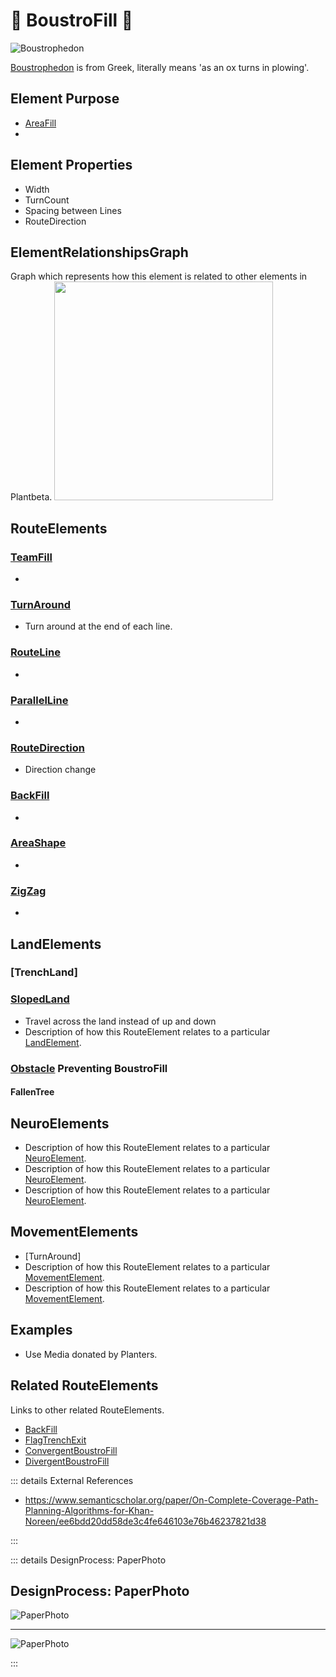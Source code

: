 # 👣 BoustroFill 👣

![Boustrophedon](/Boustrophedon.jpg)

[Boustrophedon](https://en.wikipedia.org/wiki/Boustrophedon) is from Greek, literally means 'as an ox turns in plowing'.

## Element Purpose

- [AreaFill]()
- 


## Element Properties

- Width
- TurnCount
- Spacing between Lines
- RouteDirection

## ElementRelationshipsGraph

Graph which represents how this element is related to other elements in Plantbeta.
<img height="350" width="350" src="/DirectedGraph_UndirectedGraph.png"/>

## RouteElements

### [TeamFill](/reference/Route/TeamFill/Overview)
- 

### [TurnAround]()
- Turn around at the end of each line. 

### [RouteLine]()
- 

### [ParallelLine]()
- 

### [RouteDirection]()
- Direction change

### [BackFill]()
- 

### [AreaShape]()
- 

### [ZigZag]()
- 

## LandElements

### [TrenchLand]

### [SlopedLand]()
- Travel across the land instead of up and down
- Description of how this RouteElement relates to a particular [LandElement]().

### [Obstacle]() Preventing BoustroFill

#### FallenTree

## NeuroElements
- Description of how this RouteElement relates to a particular [NeuroElement]().
- Description of how this RouteElement relates to a particular [NeuroElement]().
- Description of how this RouteElement relates to a particular [NeuroElement]().

## MovementElements
- [TurnAround]
- Description of how this RouteElement relates to a particular [MovementElement]().
- Description of how this RouteElement relates to a particular [MovementElement]().

## Examples

- Use Media donated by Planters. 

## Related RouteElements

Links to other related RouteElements. 

- [BackFill]()
- [FlagTrenchExit]()
- [ConvergentBoustroFill]()
- [DivergentBoustroFill]()

::: details External References

- https://www.semanticscholar.org/paper/On-Complete-Coverage-Path-Planning-Algorithms-for-Khan-Noreen/ee6bdd20dd58de3c4fe646103e76b46237821d38

:::



::: details DesignProcess: PaperPhoto

## DesignProcess: PaperPhoto

![PaperPhoto](/Paper_BetaQuote.jpg)

---

![PaperPhoto](/Paper_BetaQuote2.jpg)

:::